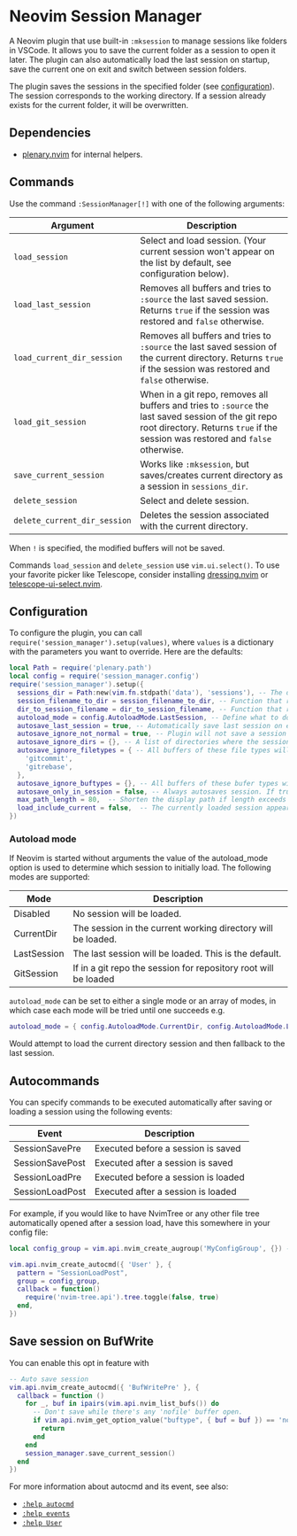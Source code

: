 # Neovim Session Manager

A Neovim plugin that use built-in `:mksession` to manage sessions like folders in VSCode. It allows you to save the current folder as a session to open it later. The plugin can also automatically load the last session on startup, save the current one on exit and switch between session folders.

The plugin saves the sessions in the specified folder (see [configuration](#configuration)). The session corresponds to the working directory. If a session already exists for the current folder, it will be overwritten.

## Dependencies

- [plenary.nvim](https://github.com/nvim-lua/plenary.nvim) for internal helpers.

## Commands

Use the command `:SessionManager[!]` with one of the following arguments:

| Argument                     | Description                                                                                                                                                                             |
| ---------------------------- | --------------------------------------------------------------------------------------------------------------------------------------------------------------------------------------- |
| `load_session`               | Select and load session. (Your current session won't appear on the list by default, see configuration below).                                                                           |
| `load_last_session`          | Removes all buffers and tries to `:source` the last saved session. Returns `true` if the session was restored and `false` otherwise.                                                    |
| `load_current_dir_session`   | Removes all buffers and tries to `:source` the last saved session of the current directory. Returns `true` if the session was restored and `false` otherwise.                           |
| `load_git_session`           | When in a git repo, removes all buffers and tries to `:source` the last saved session of the git repo root directory. Returns `true` if the session was restored and `false` otherwise. |
| `save_current_session`       | Works like `:mksession`, but saves/creates current directory as a session in `sessions_dir`.                                                                                            |
| `delete_session`             | Select and delete session.                                                                                                                                                              |
| `delete_current_dir_session` | Deletes the session associated with the current directory.                                                                                                                              |

When `!` is specified, the modified buffers will not be saved.

Commands `load_session` and `delete_session` use `vim.ui.select()`. To use your favorite picker like Telescope, consider installing [dressing.nvim](https://github.com/stevearc/dressing.nvim) or [telescope-ui-select.nvim](https://github.com/nvim-telescope/telescope-ui-select.nvim).

## Configuration

To configure the plugin, you can call `require('session_manager').setup(values)`, where `values` is a dictionary with the parameters you want to override. Here are the defaults:

```lua
local Path = require('plenary.path')
local config = require('session_manager.config')
require('session_manager').setup({
  sessions_dir = Path:new(vim.fn.stdpath('data'), 'sessions'), -- The directory where the session files will be saved.
  session_filename_to_dir = session_filename_to_dir, -- Function that replaces symbols into separators and colons to transform filename into a session directory.
  dir_to_session_filename = dir_to_session_filename, -- Function that replaces separators and colons into special symbols to transform session directory into a filename. Should use `vim.uv.cwd()` if the passed `dir` is `nil`.
  autoload_mode = config.AutoloadMode.LastSession, -- Define what to do when Neovim is started without arguments. See "Autoload mode" section below.
  autosave_last_session = true, -- Automatically save last session on exit and on session switch.
  autosave_ignore_not_normal = true, -- Plugin will not save a session when no buffers are opened, or all of them aren't writable or listed.
  autosave_ignore_dirs = {}, -- A list of directories where the session will not be autosaved.
  autosave_ignore_filetypes = { -- All buffers of these file types will be closed before the session is saved.
    'gitcommit',
    'gitrebase',
  },
  autosave_ignore_buftypes = {}, -- All buffers of these bufer types will be closed before the session is saved.
  autosave_only_in_session = false, -- Always autosaves session. If true, only autosaves after a session is active.
  max_path_length = 80,  -- Shorten the display path if length exceeds this threshold. Use 0 if don't want to shorten the path at all.
  load_include_current = false,  -- The currently loaded session appears in the load_session UI.
})
```

### Autoload mode

If Neovim is started without arguments the value of the autoload_mode option is used to determine which session to initially load. The following modes are supported:

| Mode        | Description                                                     |
| ----------- | --------------------------------------------------------------- |
| Disabled    | No session will be loaded.                                      |
| CurrentDir  | The session in the current working directory will be loaded.    |
| LastSession | The last session will be loaded. This is the default.           |
| GitSession  | If in a git repo the session for repository root will be loaded |

`autoload_mode` can be set to either a single mode or an array of modes, in which
case each mode will be tried until one succeeds e.g.

```lua
autoload_mode = { config.AutoloadMode.CurrentDir, config.AutoloadMode.LastSession }
```

Would attempt to load the current directory session and then fallback to the last session.

## Autocommands

You can specify commands to be executed automatically after saving or loading a session using the following events:

| Event           | Description                         |
| --------------- | ----------------------------------- |
| SessionSavePre  | Executed before a session is saved  |
| SessionSavePost | Executed after a session is saved   |
| SessionLoadPre  | Executed before a session is loaded |
| SessionLoadPost | Executed after a session is loaded  |

For example, if you would like to have NvimTree or any other file tree automatically opened after a session load, have this somewhere in your config file:

```lua
local config_group = vim.api.nvim_create_augroup('MyConfigGroup', {}) -- A global group for all your config autocommands

vim.api.nvim_create_autocmd({ 'User' }, {
  pattern = "SessionLoadPost",
  group = config_group,
  callback = function()
    require('nvim-tree.api').tree.toggle(false, true)
  end,
})
```

## Save session on BufWrite

You can enable this opt in feature with

```lua
-- Auto save session
vim.api.nvim_create_autocmd({ 'BufWritePre' }, {
  callback = function ()
    for _, buf in ipairs(vim.api.nvim_list_bufs()) do
      -- Don't save while there's any 'nofile' buffer open.
      if vim.api.nvim_get_option_value("buftype", { buf = buf }) == 'nofile' then
        return
      end
    end
    session_manager.save_current_session()
  end
})
```

For more information about autocmd and its event, see also:

- [`:help autocmd`](https://neovim.io/doc/user/autocmd.html)
- [`:help events`](https://neovim.io/doc/user/autocmd.html#events)
- [`:help User`](https://neovim.io/doc/user/autocmd.html#User)
